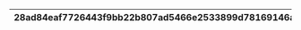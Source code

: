 |28ad84eaf7726443f9bb22b807ad5466e2533899d78169146a910bea14839676|221ce3da117bac8aee25759d8bf11822ef6b472612e6a9c0854db441c1b68e32|b5710955a3b3c854ba4568f0cd7c4b9faba7e6d36b322ab927db783b0f9a20ed|97b5879c4719fe7942e237e0549b832ceab52bb80d9db54832db455b1776ce73|f35f9d681456bb6583f56d9b7e854d1169ccc9439a27bb50476f76081856dfdb|
| --- | --- | --- | --- | --- |